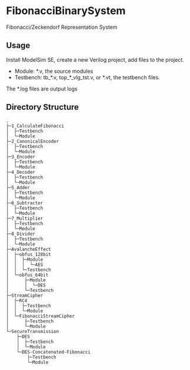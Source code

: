 FibonacciBinarySystem
=====================
Fibonacci/Zeckendorf Representation System

## Usage
Install ModelSim SE, create a new Verilog project, add files to the project.

* Module: \*.v, the source modules
* Testbench: tb_\*.v, top_\*_vlg_tst.v, or \*.vt, the testbench files.

The *.log files are output logs

## Directory Structure 
    .
    ├─1_CalculateFibonacci
    │  ├─Testbench
    │  └─Module
    ├─2_CanonicalEncoder
    │  ├─Testbench
    │  └─Module
    ├─3_Encoder
    │  ├─Testbench
    │  └─Module
    ├─4_Decoder
    │  ├─Testbench
    │  └─Module
    ├─5_Adder
    │  ├─Testbench
    │  └─Module
    ├─6_Subtractor
    │  ├─Testbench
    │  └─Module
    ├─7_Multiplier
    │  ├─Testbench
    │  └─Module
    ├─8_Divider
    │  ├─Testbench
    │  └─Module
    ├─AvalancheEffect
    │  ├─obfus_128bit
    │  │  ├─Module
    │  │  │  └─AES
    │  │  └─Testbench
    │  └─obfus_64bit
    │      ├─Module
    │      │  └─DES
    │      └─Testbench
    ├─StreamCipher
    │  ├─RC4
    │  │  ├─Testbench
    │  │  └─Module
    │  └─FibonacciStreamCipher
    │      ├─Testbench
    │      └─Module
    └─SecureTransmission
        ├─DES
        │  ├─Testbench
        │  └─Module
        └─DES-Concatenated-Fibonacci
            ├─Testbench
            └─Module

